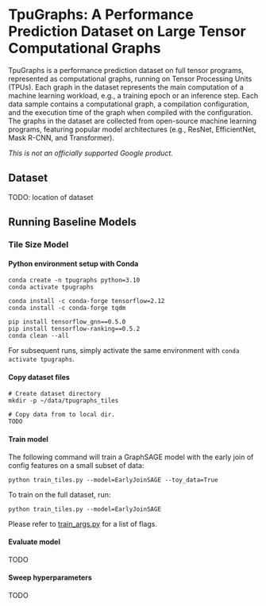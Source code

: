 # TpuGraphs: A Performance Prediction Dataset on Large Tensor Computational Graphs

TpuGraphs is a performance prediction dataset on full tensor programs, represented as computational graphs, running on Tensor Processing Units (TPUs). Each graph in the dataset represents the main computation of a machine learning workload, e.g., a training epoch or an inference step. Each data sample contains a computational graph, a compilation configuration, and the execution time of the graph when compiled with the configuration. The graphs in the dataset are collected from open-source machine learning programs, featuring popular model architectures (e.g., ResNet, EfficientNet, Mask R-CNN, and Transformer).

*This is not an officially supported Google product.*

## Dataset

TODO: location of dataset

## Running Baseline Models

### Tile Size Model

#### Python environment setup with Conda
```
conda create -n tpugraphs python=3.10
conda activate tpugraphs

conda install -c conda-forge tensorflow=2.12
conda install -c conda-forge tqdm

pip install tensorflow_gnn==0.5.0
pip install tensorflow-ranking==0.5.2
conda clean --all
```

For subsequent runs, simply activate the same environment with `conda activate tpugraphs`.

#### Copy dataset files

```
# Create dataset directory
mkdir -p ~/data/tpugraphs_tiles

# Copy data from to local dir.
TODO
```

#### Train model
The following command will train a GraphSAGE model with the early join of config features on a small subset of data:
```
python train_tiles.py --model=EarlyJoinSAGE --toy_data=True
```

To train on the full dataset, run:
```
python train_tiles.py --model=EarlyJoinSAGE
```

Please refer to
[train_args.py](https://github.com/google-research-datasets/tpu_graphs/blob/main/baselines/tiles/train_args.py)
for a list of flags.

#### Evaluate model

TODO

#### Sweep hyperparameters

TODO

